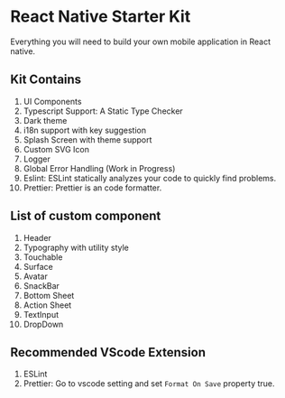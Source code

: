# React Native Starter Kit

Everything you will need to build your own mobile application in React native.

## Kit Contains

1. UI Components
1. Typescript Support: A Static Type Checker
1. Dark theme
1. i18n support with key suggestion
1. Splash Screen with theme support
1. Custom SVG Icon
1. Logger
1. Global Error Handling (Work in Progress)
1. Eslint: ESLint statically analyzes your code to quickly find problems.
1. Prettier: Prettier is an code formatter.

## List of custom component

1. Header
1. Typography with utility style
1. Touchable
1. Surface
1. Avatar
1. SnackBar
1. Bottom Sheet
1. Action Sheet
1. TextInput
1. DropDown

## Recommended VScode Extension

1. ESLint
1. Prettier: Go to vscode setting and set `Format On Save` property true.
